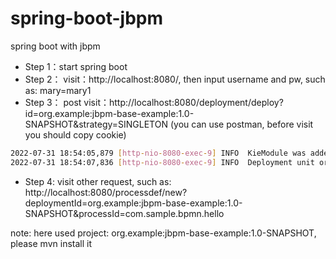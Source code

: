 # spring-boot-jbpm
spring boot with jbpm



- Step 1：start spring boot
- Step 2： visit：http://localhost:8080/, then input username and pw, such as: mary=mary1
- Step 3： post visit：http://localhost:8080/deployment/deploy?id=org.example:jbpm-base-example:1.0-SNAPSHOT&strategy=SINGLETON
(you can use postman, before visit you should copy cookie)
```bash
2022-07-31 18:54:05,879 [http-nio-8080-exec-9] INFO  KieModule was added: ZipKieModule[releaseId=org.example:jbpm-base-example:1.0-SNAPSHOT,file=C:\Users\NINGMEI\.m2\repository\org\example\jbpm-base-example\1.0-SNAPSHOT\jbpm-base-example-1.0-SNAPSHOT.jar]
2022-07-31 18:54:07,836 [http-nio-8080-exec-9] INFO  Deployment unit org.example:jbpm-base-example:1.0-SNAPSHOT stored successfully
```
- Step 4: visit other request, such as: http://localhost:8080/processdef/new?deploymentId=org.example:jbpm-base-example:1.0-SNAPSHOT&processId=com.sample.bpmn.hello

note: here used project: org.example:jbpm-base-example:1.0-SNAPSHOT, please mvn install it